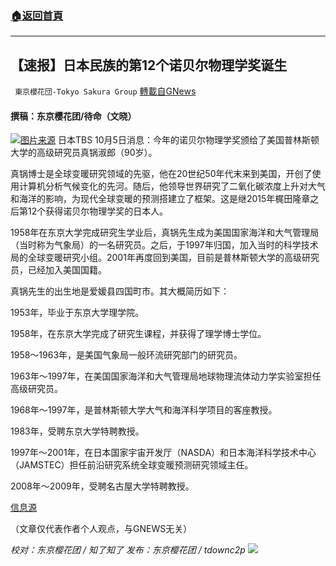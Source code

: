 ###  [:house:返回首頁](https://github.com/ourhimalayas/txt)
---


## 【速报】日本民族的第12个诺贝尔物理学奖诞生
` 東京櫻花団-Tokyo Sakura Group` [轉載自GNews](https://gnews.org/zh-hans/1575012/)

#### 撰稿：东京樱花团/待命（文晓）
![](https://assets.gnews.org/wp-content/uploads/2021/10/1005-QXL-1-L.jpg)[图片来源](https://cn.nikkei.com/images/2021/10/1005/1005-QXL-1-L.jpg)
日本TBS 10月5日消息：今年的诺贝尔物理学奖颁给了美国普林斯顿大学的高级研究员真锅淑郎（90岁）。

真锅博士是全球变暖研究领域的先驱，他在20世纪50年代末来到美国，开创了使用计算机分析气候变化的先河。随后，他领导世界研究了二氧化碳浓度上升对大气和海洋的影响，为现代全球变暖的预测搭建立了框架。这是继2015年梶田隆章之后第12个获得诺贝尔物理学奖的日本人。

1958年在东京大学完成研究生学业后，真锅先生成为美国国家海洋和大气管理局（当时称为气象局）的一名研究员。之后，于1997年归国，加入当时的科学技术局的全球变暖研究小组。2001年再度回到美国，目前是普林斯顿大学的高级研究员，已经加入美国国籍。

真锅先生的出生地是爱媛县四国町市。其大概简历如下：

1953年，毕业于东京大学理学院。

1958年，在东京大学完成了研究生课程，并获得了理学博士学位。

1958～1963年，是美国气象局一般环流研究部门的研究员。

1963年～1997年，在美国国家海洋和大气管理局地球物理流体动力学实验室担任高级研究员。

1968年～1997年，是普林斯顿大学大气和海洋科学项目的客座教授。

1983年，受聘东京大学特聘教授。

1997年～2001年，在日本国家宇宙开发厅（NASDA）和日本海洋科学技术中心（JAMSTEC）担任前沿研究系统全球变暖预测研究领域主任。

2008年～2009年，受聘名古屋大学特聘教授。

[信息源](https://news.yahoo.co.jp/articles/6a5403079b6cad7e92ce3d11867abaff31efc141)

（文章仅代表作者个人观点，与GNEWS无关）

*校对：东京樱花团 / 知了知了*
*发布：东京樱花团 / tdownc2p*
![](https://assets.gnews.org/wp-content/uploads/2021/08/image0-1-36.jpg)
